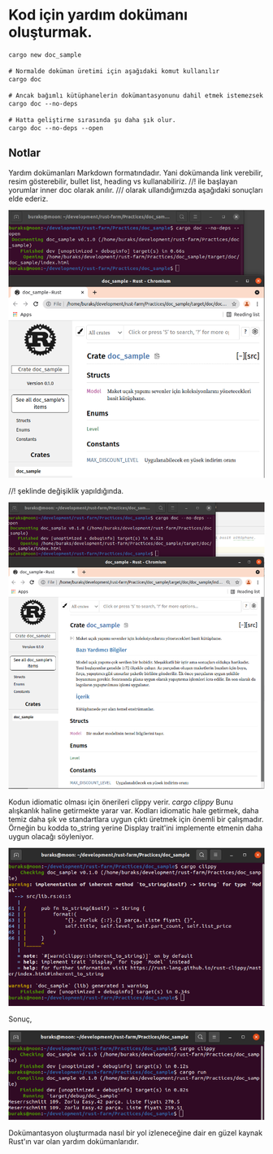 # Kod için yardım dokümanı oluşturmak.

 ```shell
cargo new doc_sample

# Normalde doküman üretimi için aşağıdaki komut kullanılır
cargo doc

# Ancak bağımlı kütüphanelerin dokümantasyonunu dahil etmek istemezsek
cargo doc --no-deps 

# Hatta geliştirme sırasında şu daha şık olur.
cargo doc --no-deps --open
```

## Notlar

Yardım dokümanları Markdown formatındadır. Yani dokümanda link verebilir, resim gösterebilir, bullet list, heading vs kullanabiliriz.
//! ile başlayan yorumlar inner doc olarak anılır. /// olarak ullandığımızda aşağıdaki sonuçları elde ederiz.

![../images/doc_sample_1.png](../images/doc_sample_1.png)

//! şeklinde değişiklik yapıldığında.

![../images/doc_sample_2.png](../images/doc_sample_2.png)

Kodun idiomatic olması için önerileri clippy verir. _cargo clippy_ Bunu alışkanlık haline getirmekte yarar var. Kodları idiomatic hale getirmek, daha temiz daha şık ve standartlara uygun çıktı üretmek için önemli bir çalışmadır. Örneğin bu kodda to_string yerine Display trait'ini implemente etmenin daha uygun olacağı söyleniyor.

![../images/doc_sample_3.png](../images/doc_sample_3.png)

Sonuç,

![../images/doc_sample_4.png](../images/doc_sample_4.png)

Dokümantasyon oluşturmada nasıl bir yol izleneceğine dair en güzel kaynak Rust'ın var olan yardım dokümanlarıdır.
